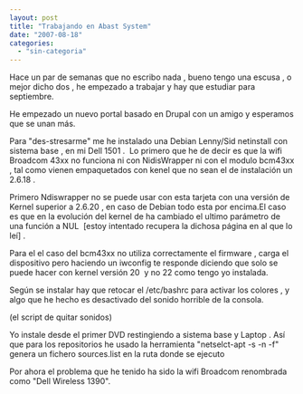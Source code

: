 ```yaml
---
layout: post
title: "Trabajando en Abast System"
date: "2007-08-18"
categories: 
  - "sin-categoria"
---
```


Hace un par de semanas que no escribo nada , bueno tengo una escusa , o mejor dicho dos , he empezado a trabajar y hay que estudiar para septiembre.

He empezado un nuevo portal basado en Drupal con un amigo y esperamos que se unan más.

Para "des-stresarme" me he instalado una Debian Lenny/Sid netinstall con sistema base , en mi Dell 1501 .  Lo primero que he de decir es que la wifi Broadcom 43xx no funciona ni con NidisWrapper ni con el modulo bcm43xx , tal como vienen empaquetados con kenel que no sean el de instalación un 2.6.18 .

Primero Ndiswrapper no se puede usar con esta tarjeta con una versión de Kernel superior a 2.6.20 , en caso de Debian todo esta por encima.El caso es que en la evolución del kernel de ha cambiado el ultimo parámetro de una función a NUL  \[estoy intentado recupera la dichosa página en al que lo leí\] .

Para el el caso del bcm43xx no utiliza correctamente el firmware , carga el dispositivo pero haciendo un iwconfig te responde diciendo que solo se puede hacer con kernel versión 20  y no 22 como tengo yo instalada.

Según se instalar hay que retocar el /etc/bashrc para activar los colores , y algo que he hecho es desactivado del sonido horrible de la consola.

(el script de quitar sonidos)

Yo instale desde el primer DVD restingiendo a sistema base y Laptop . Así que para los repositorios he usado la herramienta "netselct-apt -s -n -f" genera un fichero sources.list en la ruta donde se ejecuto

Por ahora el problema que he tenido ha sido la wifi Broadcom renombrada como "Dell Wireless 1390".
